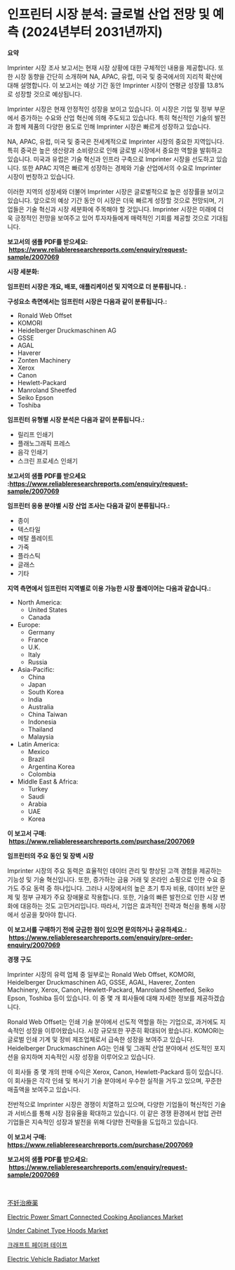 <p><h1>인프린터 시장 분석: 글로벌 산업 전망 및 예측 (2024년부터 2031년까지)</h1></p><p><strong>요약</strong></p>
<p><p>Imprinter 시장 조사 보고서는 현재 시장 상황에 대한 구체적인 내용을 제공합니다. 또한 시장 동향을 간단히 소개하며 NA, APAC, 유럽, 미국 및 중국에서의 지리적 확산에 대해 설명합니다. 이 보고서는 예상 기간 동안 Imprinter 시장이 연평균 성장률 13.8%로 성장할 것으로 예상됩니다.</p><p>Imprinter 시장은 현재 안정적인 성장을 보이고 있습니다. 이 시장은 기업 및 정부 부문에서 증가하는 수요와 산업 혁신에 의해 주도되고 있습니다. 특히 혁신적인 기술의 발전과 함께 제품의 다양한 용도로 인해 Imprinter 시장은 빠르게 성장하고 있습니다.</p><p>NA, APAC, 유럽, 미국 및 중국은 전세계적으로 Imprinter 시장의 중요한 지역입니다. 특히 중국은 높은 생산량과 소비량으로 인해 글로벌 시장에서 중요한 역할을 발휘하고 있습니다. 미국과 유럽은 기술 혁신과 인프라 구축으로 Imprinter 시장을 선도하고 있습니다. 또한 APAC 지역은 빠르게 성장하는 경제와 기술 산업에서의 수요로 Imprinter 시장이 번창하고 있습니다.</p><p>이러한 지역의 성장세와 더불어 Imprinter 시장은 글로벌적으로 높은 성장률을 보이고 있습니다. 앞으로의 예상 기간 동안 이 시장은 더욱 빠르게 성장할 것으로 전망되며, 기업들은 기술 혁신과 시장 세분화에 주목해야 할 것입니다. Imprinter 시장은 미래에 더욱 긍정적인 전망을 보여주고 있어 투자자들에게 매력적인 기회를 제공할 것으로 기대됩니다.</p></p>
<p><strong>보고서의 샘플 PDF를 받으세요: &nbsp;<a href="https://www.reliableresearchreports.com/enquiry/request-sample/2007069">https://www.reliableresearchreports.com/enquiry/request-sample/2007069</a></strong></p>
<p><strong>시장 세분화:</strong></p>
<p><strong> 임프린터 시장은 개요, 배포, 애플리케이션 및 지역으로 더 분류됩니다. :</strong></p>
<p><strong>구성요소 측면에서는 임프린터 시장은 다음과 같이 분류됩니다.:</strong></p>
<p><ul><li>Ronald Web Offset</li><li>KOMORI</li><li>Heidelberger Druckmaschinen AG</li><li>GSSE</li><li>AGAL</li><li>Haverer</li><li>Zonten Machinery</li><li>Xerox</li><li>Canon</li><li>Hewlett-Packard</li><li>Manroland Sheetfed</li><li>Seiko Epson</li><li>Toshiba</li></ul></p>
<p><strong> 임프린터 유형별 시장 분석은 다음과 같이 분류됩니다.:</strong></p>
<p><ul><li>릴리프 인쇄기</li><li>플래노그래픽 프레스</li><li>음각 인쇄기</li><li>스크린 프로세스 인쇄기</li></ul></p>
<p><strong>보고서의 샘플 PDF를 받으세요 :<a href="https://www.reliableresearchreports.com/enquiry/request-sample/2007069">https://www.reliableresearchreports.com/enquiry/request-sample/2007069</a></strong></p>
<p><strong> 임프린터 응용 분야별 시장 산업 조사는 다음과 같이 분류됩니다.:</strong></p>
<p><ul><li>종이</li><li>텍스타일</li><li>메탈 플레이트</li><li>가죽</li><li>플라스틱</li><li>글래스</li><li>기타</li></ul></p>
<p><strong>지역 측면에서 임프린터 지역별로 이용 가능한 시장 플레이어는 다음과 같습니다.:</strong></p>
<p><ul>
    <li>
        North America:
        <ul>
            <li>United States</li>
            <li>Canada</li>
        </ul>
    </li>
    <li>
        Europe:
        <ul>
            <li>Germany</li>
            <li>France</li>
            <li>U.K.</li>
            <li>Italy</li>
            <li>Russia</li>
        </ul>
    </li>
    <li>
        Asia-Pacific:
        <ul>
            <li>China</li>
            <li>Japan</li>
            <li>South Korea</li>
            <li>India</li>
            <li>Australia</li>
            <li>China Taiwan</li>
            <li>Indonesia</li>
            <li>Thailand</li>
            <li>Malaysia</li>
        </ul>
    </li>
    <li>
        Latin America:
        <ul>
            <li>Mexico</li>
            <li>Brazil</li>
            <li>Argentina Korea</li>
            <li>Colombia</li>
        </ul>
    </li>
    <li>
        Middle East & Africa:
        <ul>
            <li>Turkey</li>
            <li>Saudi</li>
            <li>Arabia</li>
            <li>UAE</li>
            <li>Korea</li>
        </ul>
    </li>
    </ul></p>
<p><strong>이 보고서 구매: &nbsp;<a href="https://www.reliableresearchreports.com/purchase/2007069">https://www.reliableresearchreports.com/purchase/2007069</a></strong></p>
<p><strong>임프린터의 주요 동인 및 장벽 시장</strong></p>
<p><p>Imprinter 시장의 주요 동력은 효율적인 데이터 관리 및 향상된 고객 경험을 제공하는 기능성 및 기술 혁신입니다. 또한, 증가하는 금융 거래 및 온라인 쇼핑으로 인한 수요 증가도 주요 동력 중 하나입니다. 그러나 시장에서의 높은 초기 투자 비용, 데이터 보안 문제 및 정부 규제가 주요 장애물로 작용합니다. 또한, 기술의 빠른 발전으로 인한 시장 변화에 대응하는 것도 고민거리입니다. 따라서, 기업은 효과적인 전략과 혁신을 통해 시장에서 성공을 찾아야 합니다.</p></p>
<p><strong>이 보고서를 구매하기 전에 궁금한 점이 있으면 문의하거나 공유하세요.: &nbsp;<a href="https://www.reliableresearchreports.com/enquiry/pre-order-enquiry/2007069">https://www.reliableresearchreports.com/enquiry/pre-order-enquiry/2007069</a></strong></p>
<p><strong>경쟁 구도</strong></p>
<p><p>Imprinter 시장의 유력 업체 중 일부로는 Ronald Web Offset, KOMORI, Heidelberger Druckmaschinen AG, GSSE, AGAL, Haverer, Zonten Machinery, Xerox, Canon, Hewlett-Packard, Manroland Sheetfed, Seiko Epson, Toshiba 등이 있습니다. 이 중 몇 개 회사들에 대해 자세한 정보를 제공하겠습니다.</p><p>Ronald Web Offset는 인쇄 기술 분야에서 선도적 역할을 하는 기업으로, 과거에도 지속적인 성장을 이루어왔습니다. 시장 규모또한 꾸준히 확대되어 왔습니다. KOMORI는 글로벌 인쇄 기계 및 장비 제조업체로서 급속한 성장을 보여주고 있습니다. Heidelberger Druckmaschinen AG는 인쇄 및 그래픽 산업 분야에서 선도적인 포지션을 유지하며 지속적인 시장 성장을 이루어오고 있습니다.</p><p>이 회사들 중 몇 개의 판매 수익은 Xerox, Canon, Hewlett-Packard 등이 있습니다. 이 회사들은 각각 인쇄 및 복사기 기술 분야에서 우수한 실적을 거두고 있으며, 꾸준한 매출액을 보여주고 있습니다.</p><p>전반적으로 Imprinter 시장은 경쟁이 치열하고 있으며, 다양한 기업들이 혁신적인 기술과 서비스를 통해 시장 점유율을 확대하고 있습니다. 이 같은 경쟁 환경에서 현업 관련 기업들은 지속적인 성장과 발전을 위해 다양한 전략들을 도입하고 있습니다.</p></p>
<p><strong>이 보고서 구매: &nbsp; <a href="https://www.reliableresearchreports.com/purchase/2007069">https://www.reliableresearchreports.com/purchase/2007069</a></strong></p>
<p><strong>보고서의 샘플 PDF를 받으세요: &nbsp;<a href="https://www.reliableresearchreports.com/enquiry/request-sample/2007069">https://www.reliableresearchreports.com/enquiry/request-sample/2007069</a></strong><strong></strong></p>
<p>&nbsp;</p>
<p><p><a href="https://github.com/EthanMorar2011/Market-Research-Report-List-1/blob/main/72969699688.md">不妊治療薬</a></p><p><a href="https://github.com/suaretopek9/Market-Research-Report-List-2/blob/main/electric-power-smart-connected-cooking-appliances-market.md">Electric Power Smart Connected Cooking Appliances Market</a></p><p><a href="https://github.com/moyahfrancoestellec51j635wcx/Market-Research-Report-List-1/blob/main/under-cabinet-type-hoods-market.md">Under Cabinet Type Hoods Market</a></p><p><a href="https://github.com/vseigx30c9a1j/Market-Research-Report-List-1/blob/main/76552238996.md">크래프트 페이퍼 테이프</a></p><p><a href="https://issuu.com/reportprime-2/docs/electric-vehicle-radiator-market-size-2030.pptx">Electric Vehicle Radiator Market</a></p></p>
